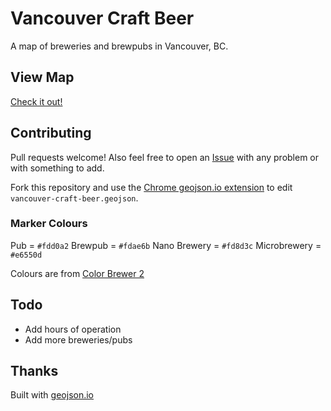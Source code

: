 # Vancouver Craft Beer

A map of breweries and brewpubs in Vancouver, BC.

## View Map

[Check it out!](https://github.com/sprice/vancouver-craft-beer/blob/master/vancouver-craft-beer.geojson)

## Contributing

Pull requests welcome! Also feel free to open an [Issue](https://github.com/sprice/vancouver-craft-beer/issues) with any problem or with something to add.

Fork this repository and use the [Chrome geojson.io extension](https://chrome.google.com/webstore/detail/geojsonio/oibjgofbhldcajfamjganpeacipebckp) to edit `vancouver-craft-beer.geojson`.

### Marker Colours

Pub = `#fdd0a2`
Brewpub = `#fdae6b`
Nano Brewery = `#fd8d3c`
Microbrewery = `#e6550d`

Colours are from [Color Brewer 2](http://colorbrewer2.org/)

## Todo

- Add hours of operation
- Add more breweries/pubs

## Thanks

Built with [geojson.io](http://geojson.io/)
